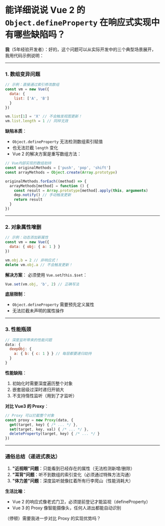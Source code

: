 # 能详细说说 Vue 2 的 `Object.defineProperty` 在响应式实现中有哪些缺陷吗？

**我**（5年经验开发者）：好的，这个问题可以从实际开发中的三个典型场景展开，我用代码示例说明：

---

### **1. 数组变异问题**
```javascript
// 示例：直接通过索引修改数组
const vm = new Vue({
  data: {
    list: ['A', 'B']
  }
})

vm.list[1] = 'X' // 不会触发视图更新！
vm.list.length = 1 // 同样无效
```

**缺陷本质**：
- `Object.defineProperty` 无法检测数组索引赋值
- 也无法拦截 `length` 变化
- Vue 2 的解决方案是重写数组方法：
```javascript
// Vue内部实现的数组劫持
const originalMethods = ['push', 'pop', 'shift']
const arrayMethods = Object.create(Array.prototype)

originalMethods.forEach((method) => {
  arrayMethods[method] = function () {
    const result = Array.prototype[method].apply(this, arguments)
    dep.notify() // 手动触发更新
    return result
  }
})
```

---

### **2. 对象属性增删**
```javascript
// 示例：动态添加新属性
const vm = new Vue({
  data: { obj: { a: 1 } }
})

vm.obj.b = 2 // 非响应式！
delete vm.obj.a // 不会触发更新！
```
**解决方案**：
必须使用 `Vue.set`/`this.$set`：
```javascript
Vue.set(vm.obj, 'b', 2) // 正确写法
```

**底层限制**：
- `Object.defineProperty` 需要预先定义属性
- 无法拦截未声明的属性操作

---

### **3. 性能瓶颈**
```javascript
// 深度监听带来的性能问题
data: {
  deepObj: {
    a: { b: { c: 1 } } // 每层都要递归劫持
  }
}
```

**性能缺陷**：
1. 初始化时需要深度遍历整个对象
2. 嵌套层级过深时递归开销大
3. 不支持惰性监听（用到了才监听）

**对比 Vue3 的 Proxy**：
```javascript
// Proxy 可以拦截整个对象
const proxy = new Proxy(data, {
  get(target, key) { /* ... */ },
  set(target, key, val) { /* ... */ },
  deleteProperty(target, key) { /* ... */ }
})
```

---

### **通俗总结（递进式表达）**
1. **"近视眼"问题**：只能看到已经存在的属性（无法检测新增/删除）
2. **"耳背"问题**：听不到数组的索引变化（必须通过特殊方法沟通）
3. **"体力差"问题**：深度监听就像扛着所有行李爬山（性能消耗大）

**生活比喻**：
- Vue 2 的响应式像老式门卫，必须提前登记才能监视（defineProperty）
- Vue 3 的 Proxy 像智能摄像头，任何人进出都能自动识别

（停顿）需要我进一步对比 Proxy 的实现优势吗？

